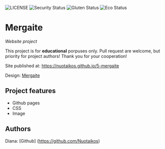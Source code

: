 ![LICENSE](https://img.shields.io/badge/license-MIT-blue.svg?style=flat-square)
![Security Status](https://img.shields.io/security-headers?label=Security&url=https%3A%2F%2Fgithub.com&style=flat-square)
![Gluten Status](https://img.shields.io/badge/Gluten-Free-green.svg)
![Eco Status](https://img.shields.io/badge/ECO-Friendly-green.svg)

# Mergaite

_Website project_

This project is for **educational** porpuses only. Pull request are welcome, but priority for project authors! Thank you for your cooperation!

Site published at: https://nuotaikos.github.io/5-mergaite

Design: [Mergaite](https://cdn.discordapp.com/attachments/850245533838868480/850246211415834634/unknown.png)

## Project features

-   Github pages
-   CSS
-   Image

## Authors

Diana: [Github] (https://github.com/Nuotaikos)